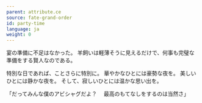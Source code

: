 ```yaml
---
parent: attribute.ce
source: fate-grand-order
id: party-time
language: ja
weight: 0
---
```


宴の準備に不足はなかった。
羊飼いは軽薄そうに見えるだけで、何事も完璧な準備をする賢人なのである。

特別な日であれば、ことさらに特別に。
華やかなひとには豪勢な夜を。
美しいひとには静かな夜を。
そして、寂しいひとには温かな思い出を。

「だってみんな僕のアビシャグだよ？
　最高のもてなしをするのは当然さ」
